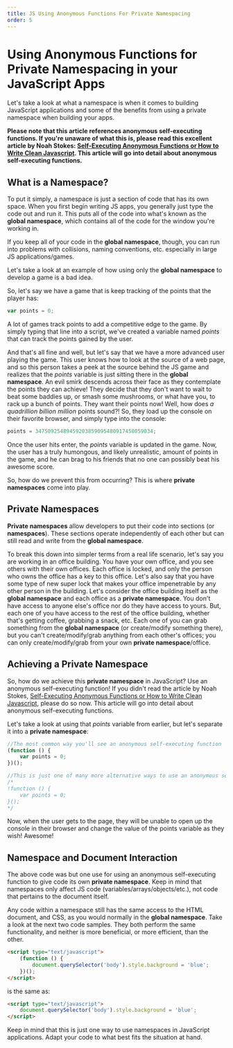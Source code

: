 ```yaml
---
title: JS Using Anonymous Functions For Private Namespacing
order: 5
---
```

# Using Anonymous Functions for Private Namespacing in your JavaScript Apps

Let's take a look at what a namespace is when it comes to building JavaScript applications and some of the benefits from using a private namespace when building your apps.

**Please note that this article references anonymous self-executing functions. If you're unaware of what this is, please read this excellent article by Noah Stokes: [Self-Executing Anonymous Functions or How to Write Clean Javascript](http://esbueno.noahstokes.com/post/77292606977/self-executing-anonymous-functions-or-how-to-write). This article will go into detail about anonymous self-executing functions.**

## What is a Namespace?

To put it simply, a namespace is just a section of code that has its own space. When you first begin writing JS apps, you generally just type the code out and run it. This puts all of the code into what's known as the **global namespace**, which contains all of the code for the window you're working in.

If you keep all of your code in the **global namespace**, though, you can run into problems with collisions, naming conventions, etc. especially in large JS applications/games.

Let's take a look at an example of how using only the **global namespace** to develop a game is a bad idea.

So, let's say we have a game that is keep tracking of the points that the player has:

```javascript
var points = 0;
```

A lot of games track points to add a competitive edge to the game. By simply typing that line into a script, we've created a variable named _points_ that can track the points gained by the user.

And that's all fine and well, but let's say that we have a more advanced user playing the game. This user knows how to look at the source of a web page, and so this person takes a peek at the source behind the JS game and realizes that the _points_ variable is just sitting there in the **global namespace**. An evil smirk descends across their face as they contemplate the points they can achieve! They decide that they don't want to wait to beat some baddies up, or smash some mushrooms, or what have you, to rack up a bunch of points. They want their points now! Well, how does _a quadrillion billion million_ points sound?! So, they load up the console on their favorite browser, and simply type into the console:

```javascript
points = 34750925489459203859095480917458059034;
```

Once the user hits enter, the _points_ variable is updated in the game. Now, the user has a truly humongous, and likely unrealistic, amount of points in the game, and he can brag to his friends that no one can possibly beat his awesome score.

So, how do we prevent this from occurring? This is where **private namespaces** come into play.

## Private Namespaces

**Private namespaces** allow developers to put their code into sections (or **namespaces**). These sections operate independently of each other but can still read and write from the **global namespace**.

To break this down into simpler terms from a real life scenario, let's say you are working in an office building. You have your own office, and you see others with their own offices. Each office is locked, and only the person who owns the office has a key to this office. Let's also say that you have some type of new super lock that makes your office impenetrable by any other person in the building. Let's consider the office building itself as the **global namespace** and each office as a **private namespace**. You don't have access to anyone else's office nor do they have access to yours. But, each one of you have access to the rest of the office building, whether that's getting coffee, grabbing a snack, etc. Each one of you can grab something from the **global namespace** (or create/modify something there), but you can't create/modify/grab anything from each other's offices; you can only create/modify/grab from your own **private namespace**/office.

## Achieving a Private Namespace

So, how do we achieve this **private namespace** in JavaScript? Use an anonymous self-executing function! If you didn't read the article by Noah Stokes, [Self-Executing Anonymous Functions or How to Write Clean Javascript](http://esbueno.noahstokes.com/post/77292606977/self-executing-anonymous-functions-or-how-to-write), please do so now. This article will go into detail about anonymous self-executing functions.

Let's take a look at using that _points_ variable from earlier, but let's separate it into a **private namespace**:

```javascript
//The most common way you'll see an anonymous self-executing function
(function () {
    var points = 0;
})();

//This is just one of many more alternative ways to use an anonymous self-executing function
/*
!function () {
    var points = 0;
}();
*/
```

Now, when the user gets to the page, they will be unable to open up the console in their browser and change the value of the points variable as they wish! Awesome!

## Namespace and Document Interaction

The above code was but one use for using an anonymous self-executing function to give code its own **private namespace**. Keep in mind that namespaces only affect JS code (variables/arrays/objects/etc.), not code that pertains to the document itself.

Any code within a namespace still has the same access to the HTML document, and CSS, as you would normally in the **global namespace**. Take a look at the next two code samples. They both perform the same functionality, and neither is more beneficial, or more efficient, than the other.

```html
<script type="text/javascript">
    (function () {
        document.querySelector('body').style.background = 'blue';
    })();
</script>
```

is the same as:

```html
<script type="text/javascript">
    document.querySelector('body').style.background = 'blue';
</script>
```

Keep in mind that this is just one way to use namespaces in JavaScript applications. Adapt your code to what best fits the situation at hand.
